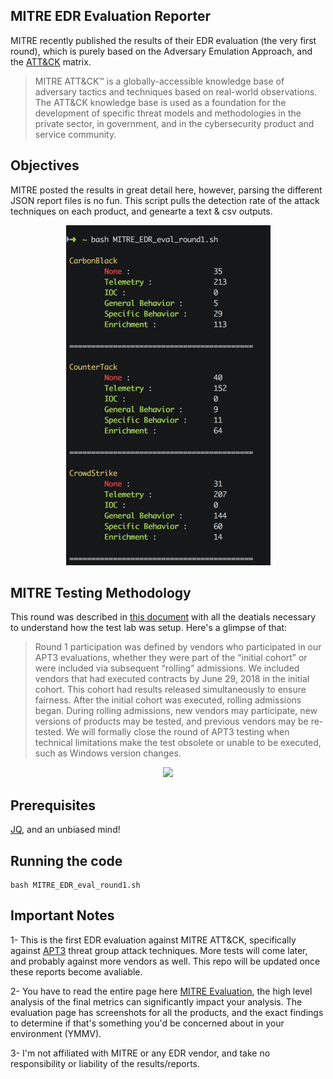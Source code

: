 ## MITRE EDR Evaluation Reporter

MITRE recently published the results of their EDR evaluation (the very first round), which is purely based on the Adversary Emulation Approach, and the [ATT&CK](https://attack.mitre.org/) matrix. 

> MITRE ATT&CK™ is a globally-accessible knowledge base of adversary tactics and techniques based on real-world observations. The ATT&CK knowledge base is used as a foundation for the development of specific threat models and methodologies in the private sector, in government, and in the cybersecurity product and service community.

## Objectives

MITRE posted the results in great detail here, however, parsing the different JSON report files is no fun. This script pulls the detection rate of the attack techniques on each product, and genearte a text & csv outputs.

<p align="center">
  <img src="https://github.com/zshehri/MITRE_EDR_Eval/raw/master/output.png">
</p>

## MITRE Testing Methodology

This round was described in [this document](https://attackevals.mitre.org/methodology/round1/) with all the deatials necessary to understand how the test lab was setup. Here's a glimpse of that:

>Round 1 participation was defined by vendors who participated in our APT3 evaluations, whether they were part of the “initial cohort” or were included via subsequent “rolling” admissions. We included vendors that had executed contracts by June 29, 2018 in the initial cohort. This cohort had results released simultaneously to ensure fairness. After the initial cohort was executed, rolling admissions began. During rolling admissions, new vendors may participate, new versions of products may be tested, and previous vendors may be re-tested. We will formally close the round of APT3 testing when technical limitations make the test obsolete or unable to be executed, such as Windows version changes.

<p align="center">
  <img src="https://attackevals.mitre.org/theme/images/base_network.png">
</p>

## Prerequisites

[JQ](https://stedolan.github.io/jq/), and an unbiased mind!

## Running the code

```
bash MITRE_EDR_eval_round1.sh
```

## Important Notes

1- This is the first EDR evaluation against MITRE ATT&CK, specifically against [APT3](https://attack.mitre.org/groups/G0022/) threat group attack techniques. More tests will come later, and probably against more vendors as well. This repo will be updated once these reports become avaliable.

2- You have to read the entire page here [MITRE Evaluation](https://attackevals.mitre.org/evaluations.html), the high level analysis of the final metrics can significantly impact your analysis. The evaluation page has screenshots for all the products, and the exact findings to determine if that's something you'd be concerned about in your environment (YMMV).

3- I'm not affiliated with MITRE or any EDR vendor, and take no responsibility or liability of the results/reports.
